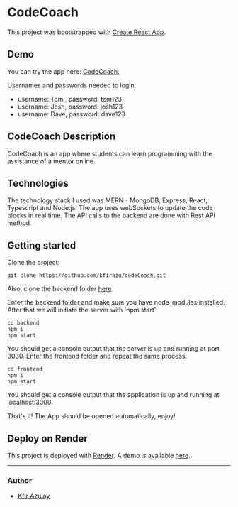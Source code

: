 # CodeCoach

This project was bootstrapped with [Create React App](https://github.com/facebook/create-react-app).

## Demo

You can try the app here: [CodeCoach.](https://codecoach-epqo.onrender.com)

Usernames and passwords needed to login:
- username: Tom , password: tom123
- username: Josh, password: josh123
- username: Dave, password: dave123

## CodeCoach Description

CodeCoach is an app where students can learn programming with the assistance of a mentor online.

## Technologies

The technology stack I used was MERN - MongoDB, Express, React, Typescript and Node.js.
The app uses webSockets to update the code blocks in real time. The API calls to the backend are done with Rest API method.

## Getting started

Clone the project:

```
git clone https://github.com/kfirazu/codeCoach.git

```
Also, clone the backend folder [here](https://github.com/kfirazu/codeCoach-backend)


Enter the backend folder and make sure you have node_modules installed. After that we will initiate the server with 'npm start':

```
cd backend
npm i 
npm start
```

You should get a console output that the server is up and running at port 3030.
Enter the frontend folder and repeat the same process.

```
cd frontend
npm i 
npm start
```

You should get a console output that the application is up and running at localhost:3000.

That's it! The App should be opened automatically, enjoy!

## Deploy on Render

This project is deployed with [Render](https://render.com/docs). A demo is available [here](https://codecoach-epqo.onrender.com).

---


### Author
 - [Kfir Azulay](https://github.com/kfirazu)
